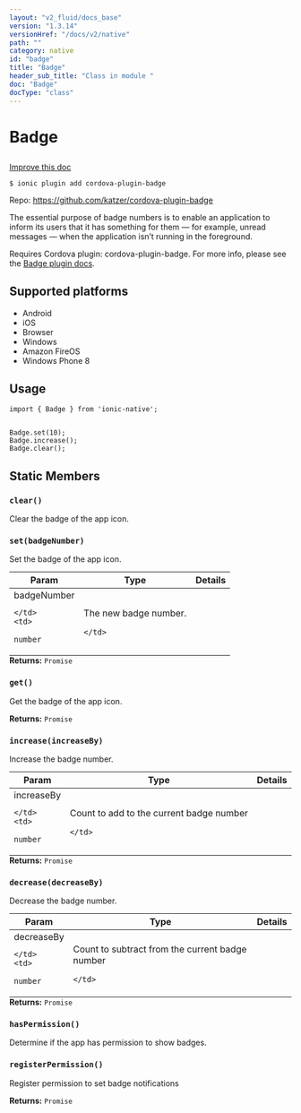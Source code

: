 ```yaml
---
layout: "v2_fluid/docs_base"
version: "1.3.14"
versionHref: "/docs/v2/native"
path: ""
category: native
id: "badge"
title: "Badge"
header_sub_title: "Class in module "
doc: "Badge"
docType: "class"
---
```









<h1 class="api-title">

  
  Badge
  

  

  

</h1>

<a class="improve-v2-docs" href="http://github.com/driftyco/ionic-native/edit/master/src/plugins/badge.ts#L0">
  Improve this doc
</a>





<!-- decorators -->


<pre><code>$ ionic plugin add cordova-plugin-badge</code></pre>
<p>Repo:
  <a href="https://github.com/katzer/cordova-plugin-badge">
    https://github.com/katzer/cordova-plugin-badge
  </a>
</p>

<!-- description -->

<p>The essential purpose of badge numbers is to enable an application to inform its users that it has something for them — for example, unread messages — when the application isn’t running in the foreground.</p>
<p>Requires Cordova plugin: cordova-plugin-badge. For more info, please see the <a href="https://github.com/katzer/cordova-plugin-badge">Badge plugin docs</a>.</p>


<!-- @platforms tag -->
<h2>Supported platforms</h2>

<ul>
  <li>Android</li>
  
  <li>iOS</li>
  
  <li>Browser</li>
  
  <li>Windows</li>
  
  <li>Amazon FireOS</li>
  
  <li>Windows Phone 8</li>
  </ul>

<!-- @platforms tag end -->


<!-- @usage tag -->

<h2>Usage</h2>

<pre><code class="lang-typescript">import { Badge } from &#39;ionic-native&#39;;


Badge.set(10);
Badge.increase();
Badge.clear();
</code></pre>




<!-- @property tags -->
<h2>Static Members</h2>
<div id="clear"></div>
<h3><code>clear()</code>
  
</h3>

Clear the badge of the app icon.










<div id="set"></div>
<h3><code>set(badgeNumber)</code>
  
</h3>

Set the badge of the app icon.


<table class="table param-table" style="margin:0;">
  <thead>
  <tr>
    <th>Param</th>
    <th>Type</th>
    <th>Details</th>
  </tr>
  </thead>
  <tbody>
  
  <tr>
    <td>
      badgeNumber
      
      
    </td>
    <td>
      
<code>number</code>
    </td>
    <td>
      <p>The new badge number.</p>

      
    </td>
  </tr>
  
  </tbody>
</table>





<div class="return-value" markdown="1">
  <i class="icon ion-arrow-return-left"></i>
  <b>Returns:</b> 
<code>Promise</code> 
</div>



<div id="get"></div>
<h3><code>get()</code>
  
</h3>

Get the badge of the app icon.






<div class="return-value" markdown="1">
  <i class="icon ion-arrow-return-left"></i>
  <b>Returns:</b> 
<code>Promise</code> 
</div>



<div id="increase"></div>
<h3><code>increase(increaseBy)</code>
  
</h3>

Increase the badge number.


<table class="table param-table" style="margin:0;">
  <thead>
  <tr>
    <th>Param</th>
    <th>Type</th>
    <th>Details</th>
  </tr>
  </thead>
  <tbody>
  
  <tr>
    <td>
      increaseBy
      
      
    </td>
    <td>
      
<code>number</code>
    </td>
    <td>
      <p>Count to add to the current badge number</p>

      
    </td>
  </tr>
  
  </tbody>
</table>





<div class="return-value" markdown="1">
  <i class="icon ion-arrow-return-left"></i>
  <b>Returns:</b> 
<code>Promise</code> 
</div>



<div id="decrease"></div>
<h3><code>decrease(decreaseBy)</code>
  
</h3>

Decrease the badge number.


<table class="table param-table" style="margin:0;">
  <thead>
  <tr>
    <th>Param</th>
    <th>Type</th>
    <th>Details</th>
  </tr>
  </thead>
  <tbody>
  
  <tr>
    <td>
      decreaseBy
      
      
    </td>
    <td>
      
<code>number</code>
    </td>
    <td>
      <p>Count to subtract from the current badge number</p>

      
    </td>
  </tr>
  
  </tbody>
</table>





<div class="return-value" markdown="1">
  <i class="icon ion-arrow-return-left"></i>
  <b>Returns:</b> 
<code>Promise</code> 
</div>



<div id="hasPermission"></div>
<h3><code>hasPermission()</code>
  
</h3>

Determine if the app has permission to show badges.










<div id="registerPermission"></div>
<h3><code>registerPermission()</code>
  
</h3>

Register permission to set badge notifications






<div class="return-value" markdown="1">
  <i class="icon ion-arrow-return-left"></i>
  <b>Returns:</b> 
<code>Promise</code> 
</div>




<!-- methods on the class -->

<!-- related link --><!-- end content block -->


<!-- end body block -->

